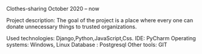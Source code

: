 Clothes-sharing
October 2020 – now

Project description:
The goal of the project is a place where every one can donate unnecessary things to trusted organizations.

Used technologies:
Django,Python,JavaScript,Css.
IDE: PyCharm
Operating systems: Windows, Linux
Database : Postgresql
Other tools: GIT
